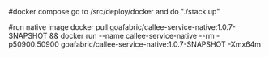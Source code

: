 #docker compose
go to /src/deploy/docker and do "./stack up"

#run native image
docker pull goafabric/callee-service-native:1.0.7-SNAPSHOT && docker run --name callee-service-native --rm -p50900:50900 goafabric/callee-service-native:1.0.7-SNAPSHOT -Xmx64m
